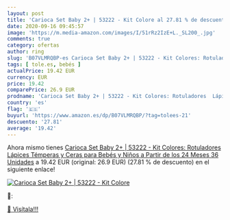 ```yaml
---
layout: post
title: 'Carioca Set Baby 2+ | 53222 - Kit Colore al 27.81 % de descuento'
date: 2020-09-16 09:45:57
image: 'https://m.media-amazon.com/images/I/51rRz2IzE+L._SL200_.jpg'
comments: true
category: ofertas
author: ring
slug: 'B07VLMRQBP-es Carioca Set Baby 2+ | 53222 - Kit Colores: Rotuladores...'
tags: [ tole.es, bebés ]
actualPrice: 19.42 EUR
currency: EUR
price: 19.42
comparePrice: 26.9 EUR
prodname: 'Carioca Set Baby 2+ | 53222 - Kit Colores: Rotuladores  Lápices  Témperas y Ceras para Bebés y Niños a Partir de los 24 Meses  36 Unidades'
country: 'es'
flag: '🇪🇸'
buyurl: 'https://www.amazon.es/dp/B07VLMRQBP/?tag=tolees-21'
descuento: '27.81'
average: '19.42'
---
```


Ahora mismo tienes [Carioca Set Baby 2+ | 53222 - Kit Colores: Rotuladores  Lápices  Témperas y Ceras para Bebés y Niños a Partir de los 24 Meses  36 Unidades](https://www.amazon.es/dp/B07VLMRQBP/?tag=tolees-21) a 19.42 EUR (original: 26.9 EUR) (27.81 %  de descuento) en el siguiente enlace!

[![Carioca Set Baby 2+ | 53222 - Kit Colore](https://m.media-amazon.com/images/I/51rRz2IzE+L._SL200_.jpg)](https://www.amazon.es/dp/B07VLMRQBP/?tag=tolees-21)

🔎:


[🛒 Visítala!!!](https://www.amazon.es/dp/B07VLMRQBP/?tag=tolees-21)
